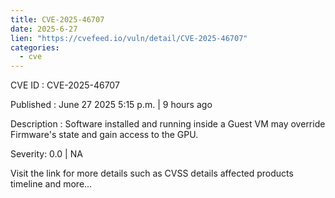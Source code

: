 ```yaml
--- 
title: CVE-2025-46707
date: 2025-6-27
lien: "https://cvefeed.io/vuln/detail/CVE-2025-46707"
categories:
  - cve
---
```


CVE ID : CVE-2025-46707

Published :  June 27
2025
5:15 p.m. | 9 hours ago

Description : Software installed and running inside a Guest VM may override Firmware's state and gain access to the GPU.

Severity: 0.0 | NA

Visit the link for more details
such as CVSS details
affected products
timeline
and more...
